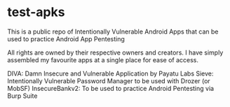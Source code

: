 # test-apks
This is a public repo of Intentionally Vulnerable Android Apps that can be used to practice Android App Pentesting

All rights are owned by their respective owners and creators. I have simply assembled my favourite apps at a single place for ease of access. 

DIVA: Damn Insecure and Vulnerable Application by Payatu Labs
Sieve: Intentionally Vulnerable Password Manager to be used with Drozer (or MobSF)
InsecureBankv2: To be used to practice Android Pentesting via Burp Suite



